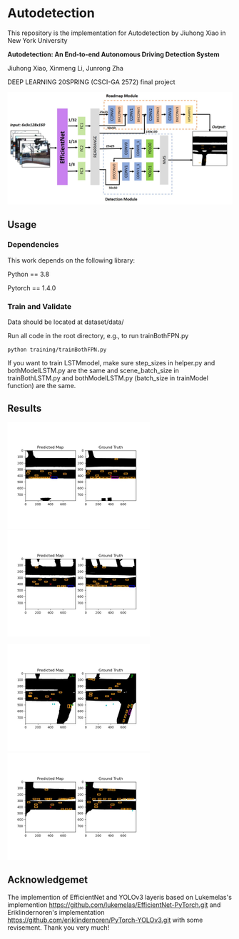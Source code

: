 # Autodetection

This repository is the implementation for Autodetection by Jiuhong Xiao in New York University

**Autodetection: An End-to-end Autonomous Driving Detection System**

Jiuhong Xiao, Xinmeng Li, Junrong Zha

DEEP LEARNING 20SPRING (CSCI-GA 2572) final project

![img](framework.jpg)

## Usage

### Dependencies

This work depends on the following library:

Python == 3.8

Pytorch == 1.4.0

### Train and Validate

Data should be located at dataset/data/

Run all code in the root directory, e.g., to run trainBothFPN.py

```
python training/trainBothFPN.py
```

If you want to train LSTMmodel, make sure step_sizes in helper.py and bothModelLSTM.py are the same and scene_batch_size in trainBothLSTM.py and bothModelLSTM.py (batch_size in trainModel function) are the same.

## Results

<img src="results/result (1).jpg" alt="img" style="zoom: 50%;" /><img src="results/result (2).jpg" alt="img" style="zoom:50%;" />



<img src="results/result (3).jpg" alt="img" style="zoom:50%;" /><img src="results/result (4).jpg" alt="img" style="zoom:50%;" />

## Acknowledgemet

The implemention of EfficientNet and YOLOv3 layeris based on Lukemelas's implemention https://github.com/lukemelas/EfficientNet-PyTorch.git and Eriklindernoren's implementation https://github.com/eriklindernoren/PyTorch-YOLOv3.git with some revisement.
Thank you very much!
